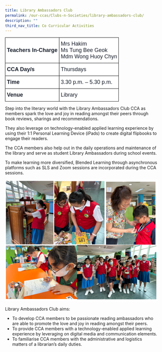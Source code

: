 ```yaml
---
title: Library Ambassadors Club
permalink: /our-ccas/Clubs-n-Societies/library-ambassadors-club/
description: ""
third_nav_title: Co Curricular Activities
---
```

<style type="text/css">
.tg  {border-collapse:collapse;border-spacing:0;}
.tg td{border-color:black;border-style:solid;border-width:1px;font-family:Arial, sans-serif;font-size:14px;
  overflow:hidden;padding:10px 5px;word-break:normal;}
.tg th{border-color:black;border-style:solid;border-width:1px;font-family:Arial, sans-serif;font-size:14px;
  font-weight:normal;overflow:hidden;padding:10px 5px;word-break:normal;}
.tg .tg-via6{background-color:#FFF;color:#1A202C;font-size:18px;font-weight:bold;text-align:left;vertical-align:middle}
.tg .tg-l3od{background-color:#FFF;color:#1A202C;font-size:18px;text-align:left;vertical-align:middle}
</style>
<table class="tg">
<thead>
  <tr>
    <th class="tg-via6"><span style="font-weight:bold;color:#1A202C;background-color:#FFF">Teachers In-Charge</span></th>
    <th class="tg-l3od"><span style="font-weight:normal;color:#1A202C;background-color:#FFF">Mrs Hakim</span><br><span style="font-weight:normal;color:#1A202C;background-color:#FFF">Ms Tung Bee Geok</span><br><span style="font-weight:normal;color:#1A202C;background-color:#FFF">Mdm Wong Huoy Chyn</span></th>
  </tr>
</thead>
<tbody>
  <tr>
    <td class="tg-via6"><span style="font-weight:bold;color:#1A202C;background-color:#FFF">CCA Day/s</span></td>
    <td class="tg-l3od"><span style="color:#1A202C;background-color:#FFF">Thursdays</span></td>
  </tr>
  <tr>
    <td class="tg-via6"><span style="font-weight:bold;color:#1A202C;background-color:#FFF">Time</span></td>
    <td class="tg-l3od"><span style="color:#1A202C;background-color:#FFF">3.30 p.m. – 5.30 p.m.</span></td>
  </tr>
  <tr>
    <td class="tg-via6"><span style="font-weight:bold;color:#1A202C;background-color:#FFF">Venue</span></td>
    <td class="tg-l3od"><span style="color:#1A202C;background-color:#FFF">Library</span></td>
  </tr>
</tbody>
</table>
	
Step into the literary world with the Library Ambassadors Club CCA as members spark the love and joy in reading amongst their peers through book reviews, sharings and recommendations.

They also leverage on technology-enabled applied learning experience by using their 1:1 Personal Learning Device (iPads) to create digital flipbooks to engage their readers. 

The CCA members also help out in the daily operations and maintenance of the library and serve as student Library Ambassadors during school events.

To make learning more diversified, Blended Learning through asynchronous platforms such as SLS and Zoom sessions are incorporated during the CCA sessions.

![](/images/library(1).png)

Library Ambassadors Club aims: 
* To develop CCA members to be passionate reading ambassadors who are able to promote the love and joy in reading amongst their peers.
* To provide CCA members with a technology-enabled applied learning experience by leveraging on digital media and communication elements.
* To familiarise CCA members with the administrative and logistics matters of a librarian’s daily duties.